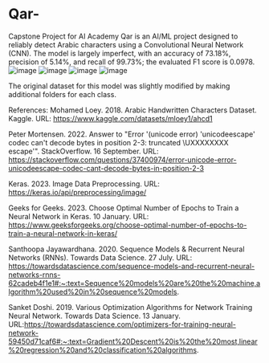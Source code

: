 # Qar-
Capstone Project for AI Academy
Qar is an AI/ML project designed to reliably detect Arabic characters using a Convolutional Neural Network (CNN). The model is largely imperfect, with an
accuracy of 73.18%, precision of 5.14%, and recall of 99.73%; the evaluated F1 score is 0.0978. 
![image](https://user-images.githubusercontent.com/110128293/216598490-545e52d7-f2f1-40c8-b314-1f284a0566fe.png)
![image](https://user-images.githubusercontent.com/110128293/216598512-dbc7e2ae-5247-45e3-99a8-012901cd0c04.png)
![image](https://user-images.githubusercontent.com/110128293/216598524-b2141d53-137e-4e6c-8e23-d9db115722db.png)
![image](https://user-images.githubusercontent.com/110128293/216598538-14b3a55b-e8c4-4f94-b6e9-42697bddc29f.png)

The original dataset for this model was slightly modified by making additional folders for each class.

References:
Mohamed Loey. 2018. Arabic Handwritten Characters Dataset. Kaggle. URL: https://www.kaggle.com/datasets/mloey1/ahcd1

Peter Mortensen. 2022. Answer to "Error '(unicode error) 'unicodeescape' codec can't decode bytes in position 2-3: truncated \UXXXXXXXX escape'". 
StackOverflow. 16 September. URL: https://stackoverflow.com/questions/37400974/error-unicode-error-unicodeescape-codec-cant-decode-bytes-in-position-2-3

Keras. 2023. Image Data Preprocessing. URL: https://keras.io/api/preprocessing/image/

Geeks for Geeks. 2023. Choose Optimal Number of Epochs to Train a Neural Network in Keras. 10 January. 
URL: https://www.geeksforgeeks.org/choose-optimal-number-of-epochs-to-train-a-neural-network-in-keras/

Santhoopa Jayawardhana. 2020. Sequence Models & Recurrent Neural Networks (RNNs). Towards Data Science. 27 July. 
URL: https://towardsdatascience.com/sequence-models-and-recurrent-neural-networks-rnns-62cadeb4f1e1#:~:text=Sequence%20models%20are%20the%20machine,algorithm%20used%20in%20sequence%20models.

Sanket Doshi. 2019. Various Optimization Algorithms for Network Training Neural Network. Towards Data Science. 13 January. 
URL:https://towardsdatascience.com/optimizers-for-training-neural-network-59450d71caf6#:~:text=Gradient%20Descent%20is%20the%20most,linear%20regression%20and%20classification%20algorithms.
